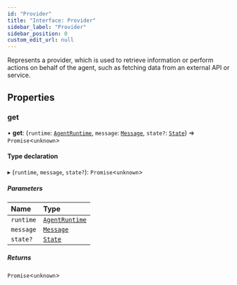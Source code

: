 ```yaml
---
id: "Provider"
title: "Interface: Provider"
sidebar_label: "Provider"
sidebar_position: 0
custom_edit_url: null
---
```


Represents a provider, which is used to retrieve information or perform actions on behalf of the agent, such as fetching data from an external API or service.

## Properties

### get

• **get**: (`runtime`: [`AgentRuntime`](../classes/AgentRuntime.md), `message`: [`Message`](Message.md), `state?`: [`State`](State.md)) => `Promise`\<`unknown`\>

#### Type declaration

▸ (`runtime`, `message`, `state?`): `Promise`\<`unknown`\>

##### Parameters

| Name      | Type                                         |
| :-------- | :------------------------------------------- |
| `runtime` | [`AgentRuntime`](../classes/AgentRuntime.md) |
| `message` | [`Message`](Message.md)                      |
| `state?`  | [`State`](State.md)                          |

##### Returns

`Promise`\<`unknown`\>
